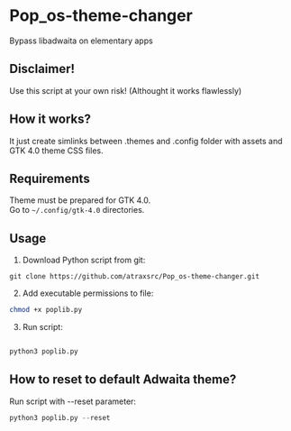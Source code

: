 # Pop_os-theme-changer
Bypass libadwaita on elementary apps

## Disclaimer!
Use this script at your own risk! (Althought it works flawlessly)

## How it works?
It just create simlinks between .themes and .config folder with assets and GTK 4.0 theme CSS files.

## Requirements
Theme must be prepared for GTK 4.0.<br/>
Go to ``~/.config/gtk-4.0`` directories.

## Usage
1. Download Python script from git:
```
git clone https://github.com/atraxsrc/Pop_os-theme-changer.git
```
2. Add executable permissions to file:
```bash
chmod +x poplib.py
```
3. Run script:
```python

python3 poplib.py

```

## How to reset to default Adwaita theme?
Run script with --reset parameter:
```python
python3 poplib.py --reset
```
